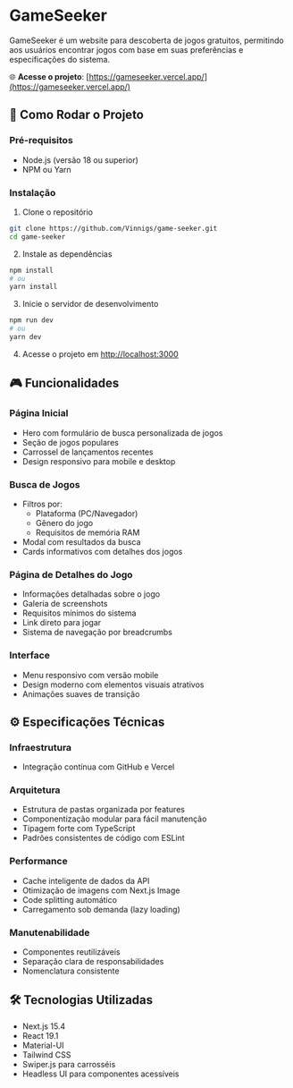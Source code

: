 # GameSeeker

GameSeeker é um website para descoberta de jogos gratuitos, permitindo aos usuários encontrar jogos com base em suas preferências e especificações do sistema.

🌐 **Acesse o projeto**: [https://gameseeker.vercel.app/](https://gameseeker.vercel.app/)


## 🚀 Como Rodar o Projeto

### Pré-requisitos
- Node.js (versão 18 ou superior)
- NPM ou Yarn


### Instalação

1. Clone o repositório
```bash
git clone https://github.com/Vinnigs/game-seeker.git
cd game-seeker
```

2. Instale as dependências
```bash
npm install
# ou
yarn install
```

3. Inicie o servidor de desenvolvimento
```bash
npm run dev
# ou
yarn dev
```

4. Acesse o projeto em [http://localhost:3000](http://localhost:3000)


## 🎮 Funcionalidades

### Página Inicial
- Hero com formulário de busca personalizada de jogos
- Seção de jogos populares
- Carrossel de lançamentos recentes
- Design responsivo para mobile e desktop

### Busca de Jogos
- Filtros por:
  - Plataforma (PC/Navegador)
  - Gênero do jogo
  - Requisitos de memória RAM
- Modal com resultados da busca
- Cards informativos com detalhes dos jogos

### Página de Detalhes do Jogo
- Informações detalhadas sobre o jogo
- Galeria de screenshots
- Requisitos mínimos do sistema
- Link direto para jogar
- Sistema de navegação por breadcrumbs

### Interface
- Menu responsivo com versão mobile
- Design moderno com elementos visuais atrativos
- Animações suaves de transição


## ⚙️ Especificações Técnicas

### Infraestrutura
- Integração contínua com GitHub e Vercel

### Arquitetura
- Estrutura de pastas organizada por features
- Componentização modular para fácil manutenção
- Tipagem forte com TypeScript
- Padrões consistentes de código com ESLint

### Performance
- Cache inteligente de dados da API
- Otimização de imagens com Next.js Image
- Code splitting automático
- Carregamento sob demanda (lazy loading)

### Manutenabilidade
- Componentes reutilizáveis
- Separação clara de responsabilidades
- Nomenclatura consistente


## 🛠 Tecnologias Utilizadas

- Next.js 15.4
- React 19.1
- Material-UI
- Tailwind CSS
- Swiper.js para carrosséis
- Headless UI para componentes acessíveis